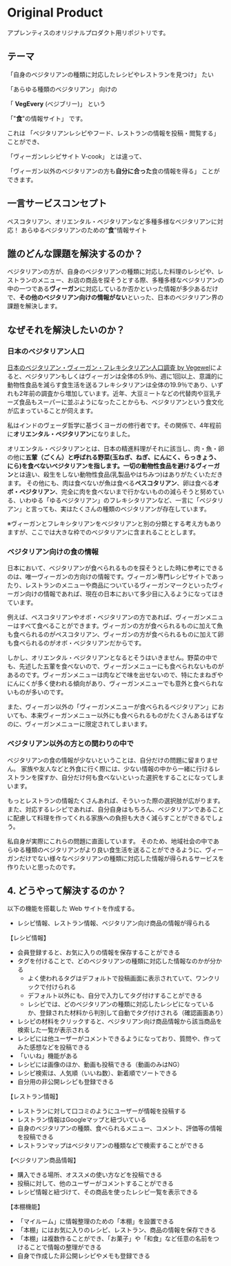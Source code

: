 # Original Product

アプレンティスのオリジナルプロダクト用リポジトリです。

## テーマ
「自身のベジタリアンの種類に対応したレシピやレストランを見つけ」 たい

「あらゆる種類のベジタリアン」 向けの

「 **VegEvery** (べジブリー)」 という

「"**食**"の情報サイト」 です。

これは 「ベジタリアンレシピやフード、レストランの情報を投稿・閲覧する」 ことができ、

「ヴィーガンレシピサイト V-cook」 とは違って、

「ヴィーガン以外のベジタリアンの方も**自分に合った**食の情報を得る」 ことができます。

## 一言サービスコンセプト

ペスコタリアン、オリエンタル・ベジタリアンなど多種多様なベジタリアンに対応！
あらゆるベジタリアンのための"**食**"情報サイト

## 誰のどんな課題を解決するのか？

ベジタリアンの方が、自身のベジタリアンの種類に対応した料理のレシピや、レストランのメニュー、お店の商品を探そうとする際、多種多様なベジタリアンの中の一つである**ヴィーガン**に対応しているか否かといった情報が多少あるだけで、**その他のベジタリアン向けの情報がない**といった、日本のベジタリアン界の課題を解決します。

## なぜそれを解決したいのか？
### 日本のベジタリアン人口
[日本のベジタリアン・ヴィーガン・フレキシタリアン人口調査 by Vegewel](https://vegewel.com/ja/style/statistics3)によると、ベジタリアンもしくはヴィーガンは全体の5.9％、週に1回以上、意識的に動物性食品を減らす食生活を送るフレキシタリアンは全体の19.9％であり、いずれも2年前の調査から増加しています。近年、大豆ミートなどの代替肉や豆乳チーズ食品もスーパーに並ぶようになったことからも、ベジタリアンという食文化が広まっていることが伺えます。

私はインドのヴェーダ哲学に基づくヨーガの修行者です。その関係で、4年程前に**オリエンタル・ベジタリアン**になりました。

オリエンタル・ベジタリアンとは、日本の精進料理がそれに該当し、肉・魚・卵の他に**五葷（ごくん）**と呼ばれる野菜(玉ねぎ、ねぎ、にんにく、らっきょう、にら)を食べないベジタリアンを指します。一切の動物性食品を避ける**ヴィーガン**とは違い、殺生をしない動物性食品(乳製品やはちみつ)はありがたくいただきます。
その他にも、肉は食べないが魚は食べる**ペスコタリアン**、卵は食べる**オボ・ベジタリアン**、完全に肉を食べないまで行かないものの減らそうと努めている、いわゆる「ゆるベジタリアン」のフレキシタリアンなど、一言に「ベジタリアン」と言っても、実はたくさんの種類のベジタリアンが存在しています。

※ヴィーガンとフレキシタリアンをベジタリアンと別の分類とする考え方もありますが、ここでは大きな枠でのベジタリアンに含まれることとします。

### ベジタリアン向けの食の情報
日本において、ベジタリアンが食べられるものを探そうとした時に参考にできるのは、唯一ヴィーガンの方向けの情報です。ヴィーガン専門レシピサイトであったり、レストランのメニューや商品についているヴィーガンマークといったヴィーガン向けの情報であれば、現在の日本において多少目に入るようになってはきています。

例えば、ペスコタリアンやオボ・ベジタリアンの方であれば、ヴィーガンメニューはすべて食べることができます。ヴィーガンの方が食べられるものに加えて魚も食べられるのがペスコタリアン、ヴィーガンの方が食べられるものに加えて卵も食べられるのがオボ・ベジタリアンだからです。

しかし、オリエンタル・ベジタリアンとなるとそうはいきません。野菜の中でも、先述した五葷を食べないので、ヴィーガンメニューにも食べられないものがあるのです。ヴィーガンメニューは肉などで味を出せないので、特にたまねぎやにんにくが多く使われる傾向があり、ヴィーガンメニューでも意外と食べられないものが多いのです。

また、ヴィーガン以外の「ヴィーガンメニューが食べられるベジタリアン」においても、本来ヴィーガンメニュー以外にも食べられるものがたくさんあるはずなのに、ヴィーガンメニューに限定されてしまいます。

### ベジタリアン以外の方との関わりの中で
ベジタリアンの食の情報が少ないということは、自分だけの問題に留まりません。
家族や友人などと外食に行く際には、少ない情報の中から一緒に行けるレストランを探すか、自分だけ何も食べないといった選択をすることになってしまいます。

もっとレストランの情報たくさんあれば、そういった際の選択肢が広がります。
また、対応するレシピであれば、自分自身はもちろん、ベジタリアンであることに配慮して料理を作ってくれる家族への負担も大きく減らすことができるでしょう。

私自身が実際にこれらの問題に直面しています。
そのため、地域社会の中であらゆる種類のベジタリアンがより良い食生活を送ることができるように、ヴィーガンだけでない様々なベジタリアンの種類に対応した情報が得られるサービスを作りたいと思ったのです。

## 4. どうやって解決するのか？
以下の機能を搭載した Web サイトを作成する。

- レシピ情報、レストラン情報、ベジタリアン向け商品の情報が得られる

【レシピ情報】

- 会員登録すると、お気に入りの情報を保存することができる
- タグを付けることで、どのベジタリアンの種類に対応した情報なのかが分かる
    - よく使われるタグはデフォルトで投稿画面に表示されていて、ワンクリックで付けられる
    - デフォルト以外にも、自分で入力してタグ付けすることができる
    - レシピでは、どのベジタリアンの種類に対応したレシピになっているか、登録された材料から判別して自動でタグ付けされる（確認画面あり）
- レシピの材料をクリックすると、ベジタリアン向け商品情報から該当商品を検索した一覧が表示される
- レシピには他ユーザーがコメントできるようになっており、質問や、作ってみた感想などを投稿できる
- 「いいね」機能がある
- レシピには画像のほか、動画も投稿できる（動画のみはNG）
- レシピ検索は、人気順（いいね数）、新着順でソートできる
- 自分用の非公開レシピも登録できる

【レストラン情報】

- レストランに対して口コミのようにユーザーが情報を投稿する
- レストラン情報はGoogleマップと紐づいている
- 自身のベジタリアンの種類、食べられるメニュー、コメント、評価等の情報を投稿できる
- レストランマップはベジタリアンの種類などで検索することができる

【ベジタリアン商品情報】

- 購入できる場所、オススメの使い方などを投稿できる
- 投稿に対して、他のユーザーがコメントすることができる
- レシピ情報と紐づけて、その商品を使ったレシピ一覧を表示できる

【本棚機能】

- 「マイルーム」に情報整理のための「本棚」を設置できる
- 「本棚」にはお気に入りのレシピ、レストラン、商品の情報を保存できる
- 「本棚」は複数作ることができ、「お菓子」や「和食」など任意の名前をつけることで情報の整理ができる
- 自身で作成した非公開レシピやメモも登録できる
